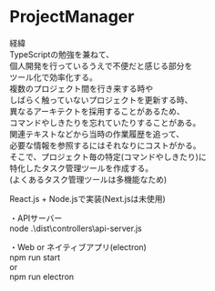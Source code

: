 # ProjectManager

経緯  
TypeScriptの勉強を兼ねて、  
個人開発を行っているうえで不便だと感じる部分を  
ツール化で効率化する。  
複数のプロジェクト間を行き来する時や  
しばらく触っていないプロジェクトを更新する時、  
異なるアーキテクトを採用することがあるため、  
コマンドやしきたりを忘れていたりすることがある。  
関連テキストなどから当時の作業履歴を追って、  
必要な情報を参照するにはそれなりにコストがかる。  
そこで、プロジェクト毎の特定(コマンドやしきたり)に  
特化したタスク管理ツールを作成する。  
(よくあるタスク管理ツールは多機能なため)

React.js + Node.jsで実装(Next.jsは未使用)

・APIサーバー  
node .\dist\controllers\api-server.js

・Web or ネイティブアプリ(electron)  
npm run start  
or  
npm run electron
